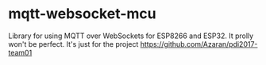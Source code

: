 # mqtt-websocket-mcu
Library for using MQTT over WebSockets for ESP8266 and ESP32. It prolly won't be perfect. It's just for the project https://github.com/Azaran/pdi2017-team01
